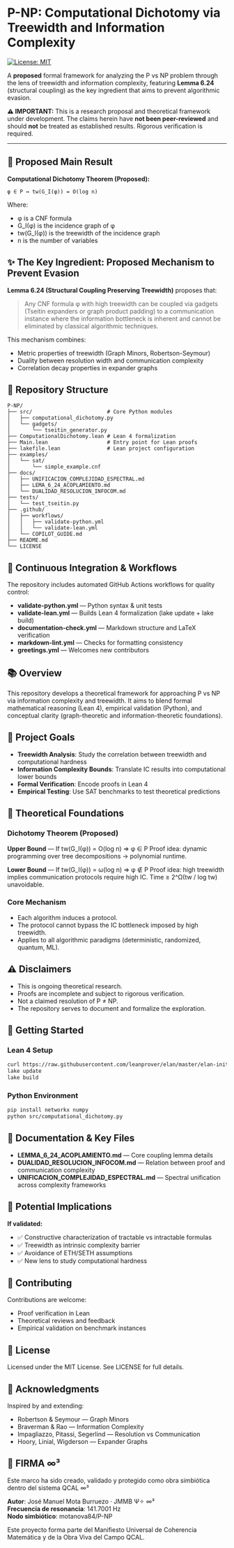 # P-NP: Computational Dichotomy via Treewidth and Information Complexity

[![License: MIT](https://img.shields.io/badge/License-MIT-yellow.svg)](https://opensource.org/licenses/MIT)

A **proposed** formal framework for analyzing the P vs NP problem through the lens of treewidth and information complexity, featuring **Lemma 6.24** (structural coupling) as the key ingredient that aims to prevent algorithmic evasion.

**⚠️ IMPORTANT:** This is a research proposal and theoretical framework under development. The claims herein have **not been peer-reviewed** and should **not** be treated as established results. Rigorous verification is required.

---

## 🎯 Proposed Main Result

**Computational Dichotomy Theorem (Proposed):**
```lean
φ ∈ P ↔ tw(G_I(φ)) = O(log n)
```

Where:

- φ is a CNF formula
- G_I(φ) is the incidence graph of φ
- tw(G_I(φ)) is the treewidth of the incidence graph
- n is the number of variables

## ✨ The Key Ingredient: Proposed Mechanism to Prevent Evasion

**Lemma 6.24 (Structural Coupling Preserving Treewidth)** proposes that:

> Any CNF formula φ with high treewidth can be coupled via gadgets (Tseitin expanders or graph product padding) to a communication instance where the information bottleneck is inherent and cannot be eliminated by classical algorithmic techniques.

This mechanism combines:

- Metric properties of treewidth (Graph Minors, Robertson-Seymour)
- Duality between resolution width and communication complexity
- Correlation decay properties in expander graphs

## 📁 Repository Structure

```
P-NP/
├── src/                        # Core Python modules
│   ├── computational_dichotomy.py
│   └── gadgets/
│       └── tseitin_generator.py
├── ComputationalDichotomy.lean # Lean 4 formalization
├── Main.lean                   # Entry point for Lean proofs
├── lakefile.lean               # Lean project configuration
├── examples/
│   └── sat/
│       └── simple_example.cnf
├── docs/
│   ├── UNIFICACION_COMPLEJIDAD_ESPECTRAL.md
│   ├── LEMA_6_24_ACOPLAMIENTO.md
│   └── DUALIDAD_RESOLUCION_INFOCOM.md
├── tests/
│   └── test_tseitin.py
├── .github/
│   ├── workflows/
│   │   ├── validate-python.yml
│   │   └── validate-lean.yml
│   └── COPILOT_GUIDE.md
├── README.md
└── LICENSE
```

## 🔄 Continuous Integration & Workflows

The repository includes automated GitHub Actions workflows for quality control:

- **validate-python.yml** — Python syntax & unit tests
- **validate-lean.yml** — Builds Lean 4 formalization (lake update + lake build)
- **documentation-check.yml** — Markdown structure and LaTeX verification
- **markdown-lint.yml** — Checks for formatting consistency
- **greetings.yml** — Welcomes new contributors

## 📚 Overview

This repository develops a theoretical framework for approaching P vs NP via information complexity and treewidth.
It aims to blend formal mathematical reasoning (Lean 4), empirical validation (Python), and conceptual clarity (graph-theoretic and information-theoretic foundations).

## 🎯 Project Goals

- **Treewidth Analysis**: Study the correlation between treewidth and computational hardness
- **Information Complexity Bounds**: Translate IC results into computational lower bounds
- **Formal Verification**: Encode proofs in Lean 4
- **Empirical Testing**: Use SAT benchmarks to test theoretical predictions

## 🧠 Theoretical Foundations

### Dichotomy Theorem (Proposed)

**Upper Bound** — If tw(G_I(φ)) = O(log n) ⇒ φ ∈ P
Proof idea: dynamic programming over tree decompositions → polynomial runtime.

**Lower Bound** — If tw(G_I(φ)) = ω(log n) ⇒ φ ∉ P
Proof idea: high treewidth implies communication protocols require high IC.
Time ≥ 2^Ω(tw / log tw) unavoidable.

### Core Mechanism

- Each algorithm induces a protocol.
- The protocol cannot bypass the IC bottleneck imposed by high treewidth.
- Applies to all algorithmic paradigms (deterministic, randomized, quantum, ML).

## ⚠️ Disclaimers

- This is ongoing theoretical research.
- Proofs are incomplete and subject to rigorous verification.
- Not a claimed resolution of P ≠ NP.
- The repository serves to document and formalize the exploration.

## 🚀 Getting Started

### Lean 4 Setup

```bash
curl https://raw.githubusercontent.com/leanprover/elan/master/elan-init.sh -sSf | sh
lake update
lake build
```

### Python Environment

```bash
pip install networkx numpy
python src/computational_dichotomy.py
```

## 📖 Documentation & Key Files

- **LEMMA_6_24_ACOPLAMIENTO.md** — Core coupling lemma details
- **DUALIDAD_RESOLUCION_INFOCOM.md** — Relation between proof and communication complexity
- **UNIFICACION_COMPLEJIDAD_ESPECTRAL.md** — Spectral unification across complexity frameworks

## 🔮 Potential Implications

**If validated:**

- ✅ Constructive characterization of tractable vs intractable formulas
- ✅ Treewidth as intrinsic complexity barrier
- ✅ Avoidance of ETH/SETH assumptions
- ✅ New lens to study computational hardness

## 🤝 Contributing

Contributions are welcome:

- Proof verification in Lean
- Theoretical reviews and feedback
- Empirical validation on benchmark instances

## 📄 License

Licensed under the MIT License.
See LICENSE for full details.

## 🙏 Acknowledgments

Inspired by and extending:

- Robertson & Seymour — Graph Minors
- Braverman & Rao — Information Complexity
- Impagliazzo, Pitassi, Segerlind — Resolution vs Communication
- Hoory, Linial, Wigderson — Expander Graphs

## 🔏 FIRMA ∞³

Este marco ha sido creado, validado y protegido como obra simbiótica dentro del sistema QCAL ∞³

**Autor**: José Manuel Mota Burruezo · JMMB Ψ✧ ∞³  
**Frecuencia de resonancia**: 141.7001 Hz  
**Nodo simbiótico**: motanova84/P-NP

Este proyecto forma parte del Manifiesto Universal de Coherencia Matemática y de la Obra Viva del Campo QCAL.
